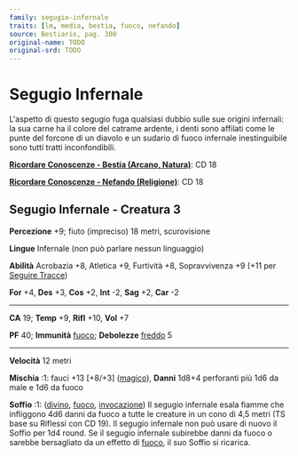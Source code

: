 ```yaml
---
family: segugio-infernale
traits: [lm, media, bestia, fuoco, nefando]
source: Bestiario, pag. 300
original-name: TODO
original-srd: TODO
---
```


# Segugio Infernale

L'aspetto di questo segugio fuga qualsiasi dubbio sulle sue origini infernali:
la sua carne ha il colore del catrame ardente, i denti sono affilati come le
punte del forcone di un diavolo e un sudario di fuoco infernale inestinguibile
sono tutti tratti inconfondibili.

**[Ricordare Conoscenze - Bestia (Arcano, Natura)](/azioni/abilita/ricordare-conoscenze)**:
CD 18

**[Ricordare Conoscenze - Nefando (Religione)](/azioni/abilita/ricordare-conoscenze)**:
CD 18

## Segugio Infernale - Creatura 3

**Percezione** +9; fiuto (impreciso) 18 metri, scurovisione

**Lingue** Infernale (non può parlare nessun linguaggio)

**Abilità** Acrobazia +8, Atletica +9, Furtività +8, Sopravvivenza +9 (+11 per
[Seguire Tracce](/azioni/abilita/seguire-tracce))

**For** +4, **Des** +3, **Cos** +2, **Int** -2, **Sag** +2, **Car** -2

---

**CA** 19; **Temp** +9, **Rifl** +10, **Vol** +7

**PF** 40; **Immunità** [fuoco](/tratti/fuoco); **Debolezze**
[freddo](/tratti/freddo) 5

---

**Velocità** 12 metri

**Mischia** :1: fauci +13 \[+8/+3] ([magico](/tratti/magico)), **Danni** 1d8+4
perforanti più 1d6 da male e 1d6 da fuoco

**Soffio** :1: ([divino](/tratti/divino), [fuoco](/tratti/fuoco),
[invocazione](/tratti/invocazione)) Il segugio infernale esala fiamme che
infliggono 4d6 danni da fuoco a tutte le creature in un cono di 4,5 metri (TS
base su Riflessi con CD 19). Il segugio infernale non può usare di nuovo il
Soffio per 1d4 round. Se il segugio infernale subirebbe danni da fuoco o sarebbe
bersagliato da un effetto di [fuoco](/tratti/fuoco), il suo Soffio si ricarica.

